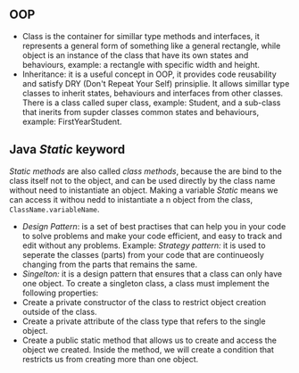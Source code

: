 ## OOP
- Class is the container for simillar type methods and interfaces, it represents a general form of something like a general rectangle, while object is an instance of the class that have its own states and behaviours, example: a rectangle with specific width and height.   
- Inheritance: it is a useful concept in OOP, it provides code reusability and satisfy DRY (Don't Repeat Your Self) prinsiplie. It allows simillar type classes to inherit states, behaviours and interfaces from other classes. There is a class called super class, example: Student, and a sub-class that inerits from supder classes common states and behaviours, example: FirstYearStudent. 

## Java *Static* keyword
*Static methods* are also called *class methods*, because the are bind to the class itself not to the object, and can be used directly by the class name without need to inistantiate an object. Making a variable *Static* means we can access it withou nedd to inistantiate a n object from the class, `ClassName.variableName`.

- *Design Pattern*: is a set of best practises that can help you in your code to solve problems and make your code efficient, and easy to track and edit without any problems. Example: *Strategy pattern:* it is used to seperate the classes (parts) from your code that are continueosly changing from the parts that remains the same.
- *Singelton:* it is a design pattern that ensures that a class can only have one object.
To create a singleton class, a class must implement the following properties:
- Create a private constructor of the class to restrict object creation outside of the class.
- Create a private attribute of the class type that refers to the single object.
- Create a public static method that allows us to create and access the object we created. Inside the method, we will create a condition that restricts us from creating more than one object.
